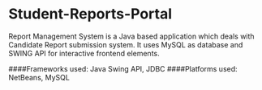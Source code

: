 # Student-Reports-Portal

Report Management System is a Java based application which deals with Candidate Report submission system. It uses MySQL as database and SWING API for interactive frontend elements.

####Frameworks used: Java Swing API, JDBC
####Platforms used: NetBeans, MySQL
